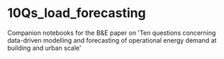 # 10Qs_load_forecasting
Companion notebooks for the B&amp;E paper on 'Ten questions concerning data-driven modelling and forecasting of operational energy demand at building and urban scale'
